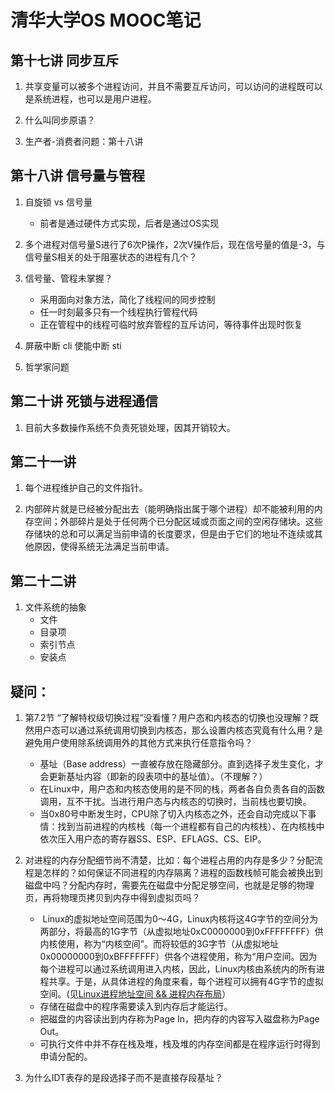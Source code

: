 # 清华大学OS MOOC笔记

## 第十七讲 同步互斥

1. 共享变量可以被多个进程访问，并且不需要互斥访问，可以访问的进程既可以是系统进程，也可以是用户进程。

2. 什么叫同步原语？

3. 生产者-消费者问题：第十八讲

## 第十八讲 信号量与管程

1. 自旋锁 vs 信号量
    * 前者是通过硬件方式实现，后者是通过OS实现

2. 多个进程对信号量S进行了6次P操作，2次V操作后，现在信号量的值是-3，与信号量S相关的处于阻塞状态的进程有几个？

3. 信号量、管程未掌握？
    * 采用面向对象方法，简化了线程间的同步控制
    * 任一时刻最多只有一个线程执行管程代码
    * 正在管程中的线程可临时放弃管程的互斥访问，等待事件出现时恢复

4. 屏蔽中断 cli  使能中断 sti

5. 哲学家问题

## 第二十讲 死锁与进程通信

1. 目前大多数操作系统不负责死锁处理，因其开销较大。

## 第二十一讲

1. 每个进程维护自己的文件指针。

2. 内部碎片就是已经被分配出去（能明确指出属于哪个进程）却不能被利用的内存空间；外部碎片是处于任何两个已分配区域或页面之间的空闲存储块。这些存储块的总和可以满足当前申请的长度要求，但是由于它们的地址不连续或其他原因，使得系统无法满足当前申请。

## 第二十二讲

1. 文件系统的抽象
    * 文件
    * 目录项
    * 索引节点
    * 安装点

## 疑问：

1. 第7.2节 “了解特权级切换过程”没看懂？用户态和内核态的切换也没理解？既然用户态可以通过系统调用切换到内核态，那么设置内核态究竟有什么用？是避免用户使用除系统调用外的其他方式来执行任意指令吗？
    * 基址（Base address）一直被存放在隐藏部分。直到选择子发生变化，才会更新基址内容（即新的段表项中的基址值）。（不理解？）
    * 在Linux中，用户态和内核态使用的是不同的栈，两者各自负责各自的函数调用，互不干扰。当进行用户态与内核态的切换时，当前栈也要切换。
    * 当0x80号中断发生时，CPU除了切入内核态之外，还会自动完成以下事情：找到当前进程的内核栈（每一个进程都有自己的内核栈）、在内核栈中依次压入用户态的寄存器SS、ESP、EFLAGS、CS、EIP。

2. 对进程的内存分配细节尚不清楚，比如：每个进程占用的内存是多少？分配流程是怎样的？如何保证不同进程的内存隔离？进程的函数栈帧可能会被换出到磁盘中吗？分配内存时，需要先在磁盘中分配足够空间，也就是足够的物理页，再将物理页拷贝到内存中得到虚拟页吗？
    *  Linux的虚拟地址空间范围为0～4G，Linux内核将这4G字节的空间分为两部分，将最高的1G字节（从虚拟地址0xC0000000到0xFFFFFFFF）供内核使用，称为“内核空间”。而将较低的3G字节（从虚拟地址0x00000000到0xBFFFFFFF）供各个进程使用，称为“用户空间。因为每个进程可以通过系统调用进入内核，因此，Linux内核由系统内的所有进程共享。于是，从具体进程的角度来看，每个进程可以拥有4G字节的虚拟空间。(见[Linux进程地址空间 && 进程内存布局](https://blog.csdn.net/yusiguyuan/article/details/45155035)）
    * 存储在磁盘中的程序需要读入到内存后才能运行。
    * 把磁盘的内容读出到内存称为Page In，把内存的内容写入磁盘称为Page Out。
    * 可执行文件中并不存在栈及堆，栈及堆的内存空间都是在程序运行时得到申请分配的。

3. 为什么IDT表存的是段选择子而不是直接存段基址？
